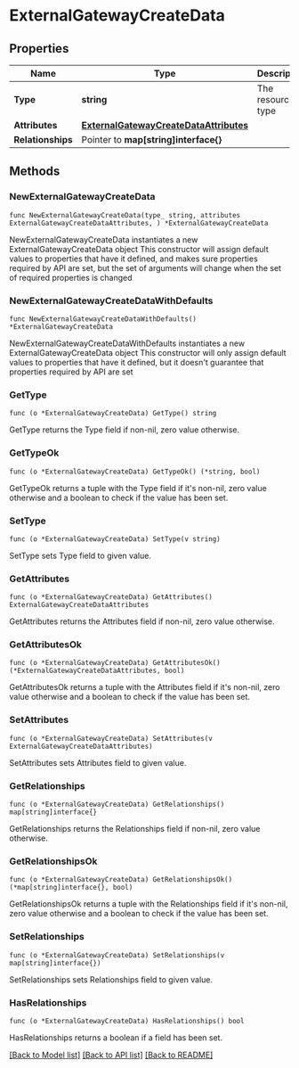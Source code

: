 # ExternalGatewayCreateData

## Properties

Name | Type | Description | Notes
------------ | ------------- | ------------- | -------------
**Type** | **string** | The resource&#39;s type | [default to "external_gateways"]
**Attributes** | [**ExternalGatewayCreateDataAttributes**](ExternalGatewayCreateDataAttributes.md) |  | 
**Relationships** | Pointer to **map[string]interface{}** |  | [optional] 

## Methods

### NewExternalGatewayCreateData

`func NewExternalGatewayCreateData(type_ string, attributes ExternalGatewayCreateDataAttributes, ) *ExternalGatewayCreateData`

NewExternalGatewayCreateData instantiates a new ExternalGatewayCreateData object
This constructor will assign default values to properties that have it defined,
and makes sure properties required by API are set, but the set of arguments
will change when the set of required properties is changed

### NewExternalGatewayCreateDataWithDefaults

`func NewExternalGatewayCreateDataWithDefaults() *ExternalGatewayCreateData`

NewExternalGatewayCreateDataWithDefaults instantiates a new ExternalGatewayCreateData object
This constructor will only assign default values to properties that have it defined,
but it doesn't guarantee that properties required by API are set

### GetType

`func (o *ExternalGatewayCreateData) GetType() string`

GetType returns the Type field if non-nil, zero value otherwise.

### GetTypeOk

`func (o *ExternalGatewayCreateData) GetTypeOk() (*string, bool)`

GetTypeOk returns a tuple with the Type field if it's non-nil, zero value otherwise
and a boolean to check if the value has been set.

### SetType

`func (o *ExternalGatewayCreateData) SetType(v string)`

SetType sets Type field to given value.


### GetAttributes

`func (o *ExternalGatewayCreateData) GetAttributes() ExternalGatewayCreateDataAttributes`

GetAttributes returns the Attributes field if non-nil, zero value otherwise.

### GetAttributesOk

`func (o *ExternalGatewayCreateData) GetAttributesOk() (*ExternalGatewayCreateDataAttributes, bool)`

GetAttributesOk returns a tuple with the Attributes field if it's non-nil, zero value otherwise
and a boolean to check if the value has been set.

### SetAttributes

`func (o *ExternalGatewayCreateData) SetAttributes(v ExternalGatewayCreateDataAttributes)`

SetAttributes sets Attributes field to given value.


### GetRelationships

`func (o *ExternalGatewayCreateData) GetRelationships() map[string]interface{}`

GetRelationships returns the Relationships field if non-nil, zero value otherwise.

### GetRelationshipsOk

`func (o *ExternalGatewayCreateData) GetRelationshipsOk() (*map[string]interface{}, bool)`

GetRelationshipsOk returns a tuple with the Relationships field if it's non-nil, zero value otherwise
and a boolean to check if the value has been set.

### SetRelationships

`func (o *ExternalGatewayCreateData) SetRelationships(v map[string]interface{})`

SetRelationships sets Relationships field to given value.

### HasRelationships

`func (o *ExternalGatewayCreateData) HasRelationships() bool`

HasRelationships returns a boolean if a field has been set.


[[Back to Model list]](../README.md#documentation-for-models) [[Back to API list]](../README.md#documentation-for-api-endpoints) [[Back to README]](../README.md)


